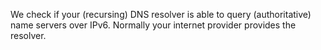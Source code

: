 We check if your (recursing) DNS resolver is able to query (authoritative) name servers over IPv6. Normally your internet provider provides the resolver.
